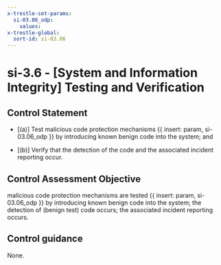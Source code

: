 ```yaml
---
x-trestle-set-params:
  si-03.06_odp:
    values:
x-trestle-global:
  sort-id: si-03.06
---
```


# si-3.6 - \[System and Information Integrity\] Testing and Verification

## Control Statement

- \[(a)\] Test malicious code protection mechanisms {{ insert: param, si-03.06_odp }} by introducing known benign code into the system; and

- \[(b)\] Verify that the detection of the code and the associated incident reporting occur.

## Control Assessment Objective

malicious code protection mechanisms are tested {{ insert: param, si-03.06_odp }} by introducing known benign code into the system;
the detection of (benign test) code occurs;
the associated incident reporting occurs.

## Control guidance

None.
